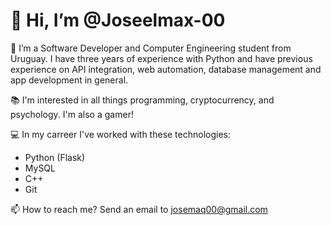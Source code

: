 # 👋 Hi, I’m @Joseelmax-00


👀 I’m a Software Developer and Computer Engineering student from Uruguay. I have three years of experience with Python and 
have previous experience on API integration, web automation, database management and app development in general. 

📚 I'm interested in all things programming, cryptocurrency, and psychology. I'm also a gamer! 

💻 In my carreer I've worked with these technologies:
- Python (Flask)
- MySQL
- C++
- Git

📫 How to reach me? Send an email to josemaq00@gmail.com

<!---
Joseelmax-00/Joseelmax-00 is a ✨ special ✨ repository because its `README.md` (this file) appears on your GitHub profile.
You can click the Preview link to take a look at your changes.
--->
